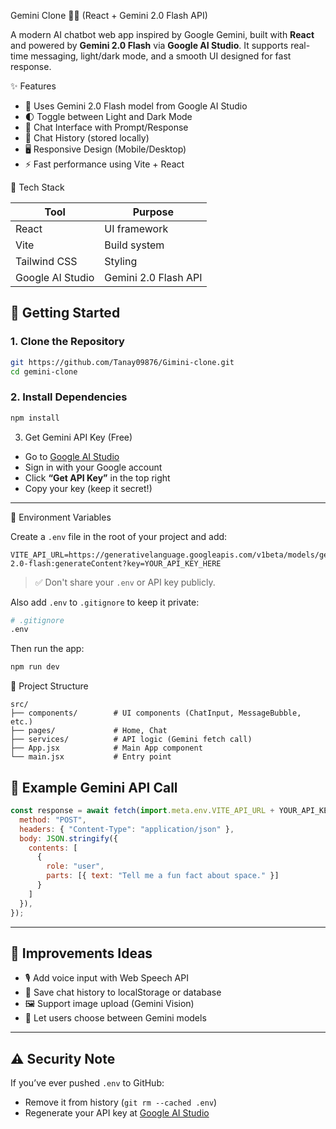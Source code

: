  Gemini Clone 🤖✨ (React + Gemini 2.0 Flash API)

A modern AI chatbot web app inspired by Google Gemini, built with **React** and powered by **Gemini 2.0 Flash** via **Google AI Studio**. It supports real-time messaging, light/dark mode, and a smooth UI designed for fast response.






✨ Features

- 🔮 Uses Gemini 2.0 Flash model from Google AI Studio
- 🌓 Toggle between Light and Dark Mode
- 💬 Chat Interface with Prompt/Response
- 📜 Chat History (stored locally)
- 🖥️ Responsive Design (Mobile/Desktop)
- ⚡ Fast performance using Vite + React





🧠 Tech Stack

| Tool             | Purpose                          |
|------------------|----------------------------------|
| React            | UI framework                     |
| Vite             | Build system                     |
| Tailwind CSS     | Styling                          |
| Google AI Studio | Gemini 2.0 Flash API             |


## 🚀 Getting Started

### 1. Clone the Repository

```bash
git https://github.com/Tanay09876/Gimini-clone.git
cd gemini-clone
````

### 2. Install Dependencies

```bash
npm install
```

3. Get Gemini API Key (Free)

* Go to [Google AI Studio](https://makersuite.google.com/)
* Sign in with your Google account
* Click **“Get API Key”** in the top right
* Copy your key (keep it secret!)

---
 🔐 Environment Variables

Create a `.env` file in the root of your project and add:

```env
VITE_API_URL=https://generativelanguage.googleapis.com/v1beta/models/gemini-2.0-flash:generateContent?key=YOUR_API_KEY_HERE
```

> ✅ Don't share your `.env` or API key publicly.

Also add `.env` to `.gitignore` to keep it private:

```bash
# .gitignore
.env
```

Then run the app:

```bash
npm run dev
```



📂 Project Structure

```
src/
├── components/        # UI components (ChatInput, MessageBubble, etc.)
├── pages/             # Home, Chat
├── services/          # API logic (Gemini fetch call)
├── App.jsx            # Main App component
└── main.jsx           # Entry point
```



## 📡 Example Gemini API Call

```js
const response = await fetch(import.meta.env.VITE_API_URL + YOUR_API_KEY, {
  method: "POST",
  headers: { "Content-Type": "application/json" },
  body: JSON.stringify({
    contents: [
      {
        role: "user",
        parts: [{ text: "Tell me a fun fact about space." }]
      }
    ]
  }),
});
```

---

## 🧪 Improvements Ideas

* 🎙 Add voice input with Web Speech API
* 💾 Save chat history to localStorage or database
* 🖼️ Support image upload (Gemini Vision)
* 🧠 Let users choose between Gemini models

---

## ⚠️ Security Note

If you’ve ever pushed `.env` to GitHub:

* Remove it from history (`git rm --cached .env`)
* Regenerate your API key at [Google AI Studio](https://makersuite.google.com/)


```


